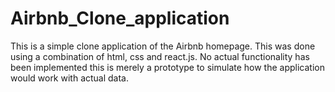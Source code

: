 # Airbnb_Clone_application
This is a simple clone application of the Airbnb homepage. This was done using a combination of html, css and react.js. No actual functionality has been implemented this is merely a prototype to simulate how the application would work with actual data. 
